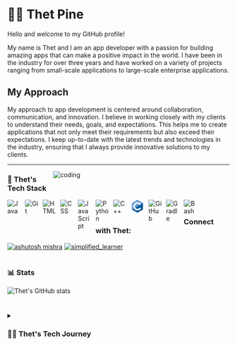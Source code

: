 # 🏄‍♂️ Thet Pine

Hello and welcome to my GitHub profile! 

My name is Thet and I am an app developer with a passion for building amazing apps that can make a positive impact in the world. I have been in the industry for over three years and have worked on a variety of projects ranging from small-scale applications to large-scale enterprise applications.

## My Approach

My approach to app development is centered around collaboration, communication, and innovation. I believe in working closely with my clients to understand their needs, goals, and expectations. This helps me to create applications that not only meet their requirements but also exceed their expectations. I keep up-to-date with the latest trends and technologies in the industry, ensuring that I always provide innovative solutions to my clients.

---

<img align="right" alt="coding" width="400" src="https://user-images.githubusercontent.com/55389276/140866485-8fb1c876-9a8f-4d6a-98dc-08c4981eaf70.gif">

### 🧰 Thet's Tech Stack

<img align="left" alt="Java" width="30px" style="padding-right:10px;" src="https://cdn.jsdelivr.net/gh/devicons/devicon/icons/java/java-original.svg"/>
<img align="left" alt="Git" width="30px" style="padding-right:10px;" src="https://cdn.jsdelivr.net/gh/devicons/devicon/icons/git/git-original.svg" />
<img align="left" alt="HTML" width="30px" style="padding-right:10px;" src="https://cdn.jsdelivr.net/gh/devicons/devicon/icons/html5/html5-plain.svg" />
<img align="left" alt="CSS" width="30px" style="padding-right:10px;" src="https://cdn.jsdelivr.net/gh/devicons/devicon/icons/css3/css3-plain.svg" />
<img align="left" alt="JavaScript" width="30px" style="padding-right:10px;" src="https://cdn.jsdelivr.net/gh/devicons/devicon/icons/javascript/javascript-plain.svg" />
<img align="left" alt="Python" width="30px" style="padding-right:10px;" src="https://cdn.jsdelivr.net/gh/devicons/devicon/icons/python/python-plain.svg" />
<img align="left" alt="C++" width="30px" style="padding-right:10px;" src="https://cdn.jsdelivr.net/gh/devicons/devicon/icons/cplusplus/cplusplus-line.svg" />
<img align="left" alt="C" width="30px" style="padding-right:10px;" src="https://raw.githubusercontent.com/devicons/devicon/master/icons/c/c-original.svg" />
<img align="left" alt="GitHub" width="30px" style="padding-right:10px;" src="https://cdn.jsdelivr.net/gh/devicons/devicon/icons/github/github-original.svg" />
<img align="left" alt="Gradle" width="30px" style="padding-right:10px;" src="https://cdn.jsdelivr.net/gh/devicons/devicon/icons/gradle/gradle-plain.svg" />
<img align="left" alt="Bash" width="30px" style="padding-right:10px;" src="https://cdn.jsdelivr.net/gh/devicons/devicon/icons/bash/bash-original.svg" />
<br />

<h3 align="left">Connect with Thet:</h3>
<p align="left">
<a href="https://linkedin.com/in/thetpine" target="blank"><img align="center" src="https://raw.githubusercontent.com/rahuldkjain/github-profile-readme-generator/master/src/images/icons/Social/linked-in-alt.svg" alt="ashutosh mishra" height="30" width="40" /></a>
<a href="https://instagram.com/thetpine_" target="blank"><img align="center" src="https://raw.githubusercontent.com/rahuldkjain/github-profile-readme-generator/master/src/images/icons/Social/instagram.svg" alt="simplified_learner" height="30" width="40" /></a>
</p>

#

### 📊 Stats

![Thet's GitHub stats](https://github-readme-stats.vercel.app/api?username=Thet9354&show_icons=true&theme=gruvbox)


<!-- ![GitHub Streak](https://streak-stats.demolab.com?user=ForrestKnight&theme=gruvbox&border_radius=4.5) -->

#

<details>
 <summary><h3>👨‍💻 Thet's Tech Journey</h3></summary>
# My Coding Journey

My journey as a coder began when I was first introduced to programming through C++ during my undergraduate studies. I was fascinated by how a few lines of code could create a functioning program. This sparked my interest in programming and I knew that I wanted to pursue a career in this field.

After my undergraduate studies, I started exploring different programming niches and soon picked Android app development as my primary focus. I was intrigued by the vast opportunities in this field and the potential to make a positive impact through building innovative apps that could solve real-world problems.

I started by learning the basics of Android app development and soon began working on small-scale projects. As I gained more experience, I began taking on more challenging projects and expanding my skillset. Over the course of three years, I honed my skills and became proficient in developing high-quality, user-friendly, and functional Android applications.

As I continued to develop my Android app development skills, I also started exploring other programming languages and niches. I soon picked up iOS development and expanded my skillset to include other languages such as Java, Swift, HTML, CSS, JS, C, and Python. This helped me to become a well-rounded developer, capable of tackling a variety of projects and challenges.

Today, I am working as an Android app developer, building innovative and impactful apps that make a difference in people's lives. My journey as a coder has been an exciting and rewarding one, and I am constantly learning and growing as a developer.


